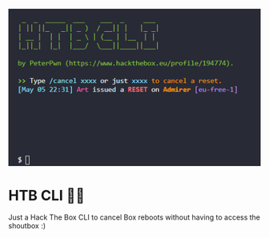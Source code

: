 <p align="center">
  <img src="img.PNG">
</p>

# HTB CLI 🧙‍♂️

Just a Hack The Box CLI to cancel Box reboots without having to access the shoutbox :)
